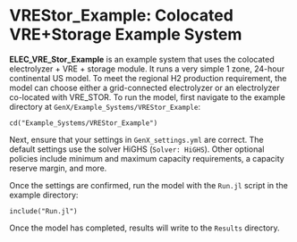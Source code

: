 # VREStor_Example: Colocated VRE+Storage Example System

**ELEC_VRE_Stor_Example** is an example system that uses the colocated electrolyzer + VRE + storage module. It runs a very simple 1 zone, 24-hour continental US model. To meet the regional H2 production requirement, the model can choose either a grid-connected electrolyzer or an electrolyzer co-located with VRE_STOR.
To run the model, first navigate to the example directory at `GenX/Example_Systems/VREStor_Example`:

`cd("Example_Systems/VREStor_Example")`
   
Next, ensure that your settings in `GenX_settings.yml` are correct. The default settings use the solver HiGHS (`Solver: HiGHS`). Other optional policies include minimum and maximum capacity requirements, a capacity reserve margin, and more.

Once the settings are confirmed, run the model with the `Run.jl` script in the example directory:

`include("Run.jl")`

Once the model has completed, results will write to the `Results` directory.
